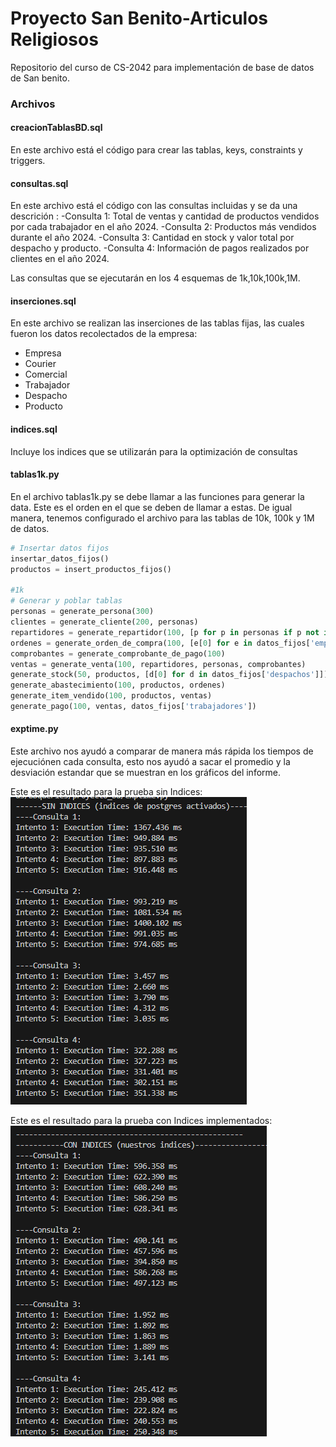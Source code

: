 # Proyecto San Benito-Articulos Religiosos
Repositorio del curso de CS-2042 para implementación de base de datos de San benito.

### Archivos

#### creacionTablasBD.sql
En este archivo está el código para crear las tablas, keys, constraints y triggers.

#### consultas.sql
En este archivo está el código con las consultas incluidas y se da una descrición :
-Consulta 1: Total de ventas y cantidad de productos vendidos por cada trabajador en el año 2024.
-Consulta 2: Productos más vendidos durante el año 2024.
-Consulta 3: Cantidad en stock y valor total por despacho y producto.
-Consulta 4: Información de pagos realizados por clientes en el año 2024.

Las consultas que se ejecutarán en los 4 esquemas de 1k,10k,100k,1M.

#### inserciones.sql
En este archivo se realizan las inserciones de las tablas fijas, las cuales fueron los datos recolectados de la empresa:
- Empresa
- Courier
- Comercial
- Trabajador
- Despacho
- Producto

#### indices.sql
Incluye los indices que se utilizarán para la optimización de consultas


####  tablas1k.py
En el archivo tablas1k.py se debe llamar a las funciones para generar la data. Este es el orden en el que se deben de llamar a estas. De igual manera, tenemos configurado el archivo para las tablas de 10k, 100k y 1M de datos.

```python
# Insertar datos fijos
insertar_datos_fijos()
productos = insert_productos_fijos()

#1k
# Generar y poblar tablas
personas = generate_persona(300)
clientes = generate_cliente(200, personas)
repartidores = generate_repartidor(100, [p for p in personas if p not in clientes], [e[0] for e in datos_fijos['empresas'] if e[4] == 'Courier'])
ordenes = generate_orden_de_compra(100, [e[0] for e in datos_fijos['empresas']], [d[0] for d in datos_fijos['despachos']])
comprobantes = generate_comprobante_de_pago(100)
ventas = generate_venta(100, repartidores, personas, comprobantes)
generate_stock(50, productos, [d[0] for d in datos_fijos['despachos']])
generate_abastecimiento(100, productos, ordenes)
generate_item_vendido(100, productos, ventas)
generate_pago(100, ventas, datos_fijos['trabajadores'])
```

#### exptime.py

Este archivo nos ayudó a comparar de manera más rápida los tiempos de ejecuciónen cada consulta, esto nos ayudó a sacar el promedio y la desviación estandar que se muestran en los gráficos del informe. 

Este es el resultado para la prueba sin Indices:
![Sin Indices](sinIndices.png)


Este es el resultado para la prueba con Indices implementados:
![Con Indices](conIndices.png)
